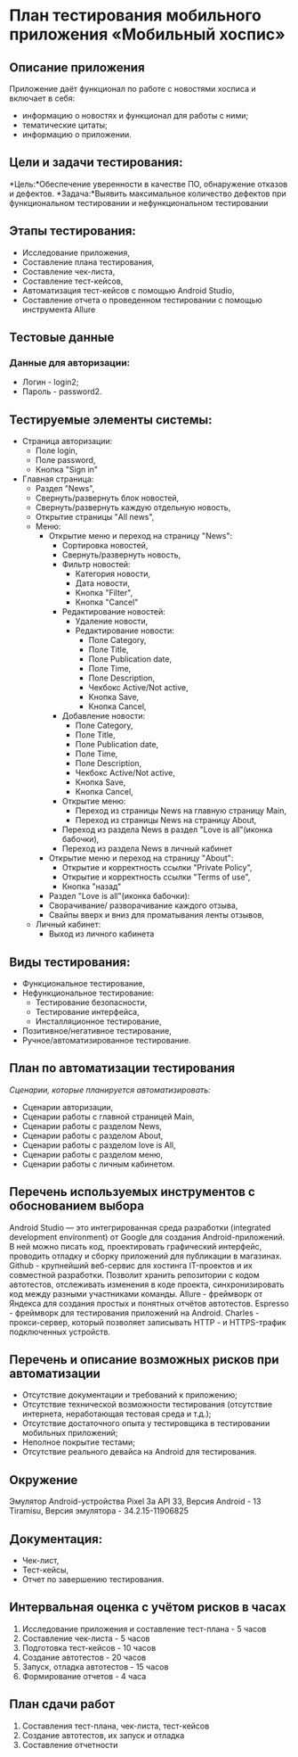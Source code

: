 # **План тестирования мобильного приложения «Мобильный хоспис»**

## **Описание приложения**
Приложение даёт функционал по работе с новостями хосписа и включает в себя:

- информацию о новостях и функционал для работы с ними;
- тематические цитаты;
- информацию о приложении.

## **Цели и задачи тестирования:**
*Цель:*Обеспечение уверенности в качестве ПО, обнаружение отказов и дефектов.
*Задача:*Выявить максимальное количество дефектов при функциональном тестировании и нефункциональном тестировании

## **Этапы тестирования:**
- Исследование приложения,
- Составление плана тестирования,
- Составление чек-листа,
- Составление тест-кейсов,
- Автоматизация тест-кейсов с помощью Android Studio,
- Cоставление отчета о проведенном тестировании с помощью инструмента Allure

## **Тестовые данные**
### **Данные для авторизации:**
- Логин - login2;
- Пароль - password2.

## **Тестируемые элементы системы:**
- Страница авторизации:
    - Поле login,
    - Поле password,
    - Кнопка "Sign in"
- Главная страница:
    - Раздел "News",
    - Свернуть/развернуть блок новостей,
    - Свернуть/развернуть каждую отдельную новость,
    - Открытие страницы "All news",
    - Меню:
        - Открытие меню и переход на страницу "News":
            - Сортировка новостей,
            - Свернуть/развернуть новость,
            - Фильтр новостей:
                - Категория новости,
                - Дата новости,
                - Кнопка "Filter",
                - Кнопка "Cancel"
            - Редактирование новостей:
                - Удаление новости,
                - Редактирование новости:
                    - Поле Category,
                    - Поле Title,
                    - Поле Publication date,
                    - Поле Time,
                    - Поле Description,
                    - Чекбокс Active/Not active,
                    - Кнопка Save,
                    - Кнопка Cancel,
            - Добавление новости:
              - Поле Category,
              - Поле Title,
              - Поле Publication date,
              - Поле Time,
              - Поле Description,
              - Чекбокс Active/Not active,
              - Кнопка Save,
              - Кнопка Cancel,
            - Открытие меню:
                - Переход из страницы News на главную страницу Main,
                - Переход из страницы News на страницу About,
            - Переход из раздела News в раздел "Love is all"(иконка бабочки),
            - Переход из раздела News в личный кабинет
        - Открытие меню и переход на страницу "About":
            - Открытие и корректность ссылки "Private Policy",
            - Открытие и корректность ссылки "Terms of use",
            - Кнопка "назад"
        - Раздел "Love is all"(иконка бабочки):
        - Сворачивание/ разворачивание каждого отзыва,
        - Свайпы вверх и вниз для проматывания ленты отзывов,
    - Личный кабинет:
        - Выход из личного кабинета

## **Виды тестирования:**
- Функциональное тестирование,
- Нефункциональное тестирование:
    - Тестирование безопасности,
    - Тестирование интерфейса,
    - Инсталляционное тестирование,
- Позитивное/негативное тестирование,
- Ручное/автоматизированное тестирование.

## **План по автоматизации тестирования**
*Сценарии, которые планируется автоматизировать:*
- Сценарии авторизации,
- Сценарии работы с главной страницей Main,
- Сценарии работы с разделом News,
- Сценарии работы с разделом About,
- Сценарии работы с разделом love is All,
- Сценарии работы с разделом меню,
- Сценарии работы с личным кабинетом.

## **Перечень используемых инструментов с обоснованием выбора**
Android Studio — это интегрированная среда разработки (integrated development environment) от Google для создания Android-приложений. В ней можно писать код, проектировать графический интерфейс, проводить отладку и сборку приложений для публикации в магазинах.
Github - крупнейший веб-сервис для хостинга IT-проектов и их совместной разработки. Позволит хранить репозитории с кодом автотестов, отслеживать изменения в коде проекта, синхронизировать код между разными участниками команды.
Allure - фреймворк от Яндекса для создания простых и понятных отчётов автотестов.
Espresso - фреймворк для тестирования приложений на Android.
Charles - прокси-сервер, который позволяет записывать HTTP - и HTTPS-трафик подключенных устройств.

## **Перечень и описание возможных рисков при автоматизации**
- Отсутствие документации и требований к приложению;
- Отсутствие технической возможности тестирования (отсутствие интернета, неработающая тестовая среда и т.д.);
- Отсутствие достаточного опыта у тестировщика в тестировании мобильных приложений;
- Неполное покрытие тестами;
- Отсутствие реального девайса на Android для тестирования.

## **Окружение**
Эмулятор Android-устройства Pixel 3a API 33, Версия Android - 13 Tiramisu, Версия эмулятора - 34.2.15-11906825

## **Документация:**
- Чек-лист,
- Тест-кейсы,
- Отчет по завершению тестирования.

## **Интервальная оценка с учётом рисков в часах**
1. Исследование приложения и составление тест-плана - 5 часов
2. Составление чек-листа - 5 часов
3. Подготовка тест-кейсов - 10 часов
4. Создание автотестов - 20 часов
5. Запуск, отладка автотестов - 15 часов
6. Формирование отчетов - 4 часа

## **План сдачи работ**
1. Cоставления тест-плана, чек-листа, тест-кейсов
2. Создание автотестов, их запуск и отладка
3. Составление отчетности
